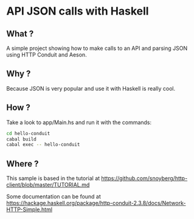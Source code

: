 # API JSON calls with Haskell

## What ?

A simple project showing how to make calls to an API and parsing JSON using
HTTP Conduit and Aeson.

## Why ?

Because JSON is very popular and use it with Haskell is really cool.

## How ?

Take a look to app/Main.hs and run it with the commands:

```bash
cd hello-conduit
cabal build
cabal exec -- hello-conduit
```

## Where ?

This sample is based in the tutorial at https://github.com/snoyberg/http-client/blob/master/TUTORIAL.md

Some documentation can be found at https://hackage.haskell.org/package/http-conduit-2.3.8/docs/Network-HTTP-Simple.html
